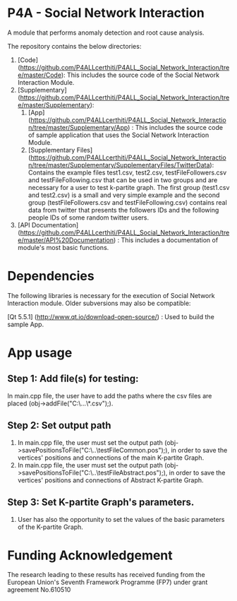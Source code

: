 # P4A - Social Network Interaction  

A module that performs anomaly detection and root cause analysis.  

The repository contains the below directories:  

1. [Code] (https://github.com/P4ALLcerthiti/P4ALL_Social_Network_Interaction/tree/master/Code): This includes the source code of the Social Network Interaction Module.
2. [Supplementary] (https://github.com/P4ALLcerthiti/P4ALL_Social_Network_Interaction/tree/master/Supplementary): 
	1. [App] (https://github.com/P4ALLcerthiti/P4ALL_Social_Network_Interaction/tree/master/Supplementary/App) : This includes the source code of  sample application that uses the Social Network Interaction Module.
	2. [Supplementary Files] (https://github.com/P4ALLcerthiti/P4ALL_Social_Network_Interaction/tree/master/Supplementary/SupplementaryFiles/TwitterData): Contains the example files test1.csv, test2.csv, testFileFollowers.csv and testFileFollowing.csv that can be 
	   used in two groups and are necessary for a user to test k-partite graph. The first group (test1.csv and test2.csv) is a small and 
	   very simple example and the second group (testFileFollowers.csv and testFileFollowing.csv) contains real data from twitter that presents 
	   the followers IDs and the following people IDs of some random twitter users.
3. [API Documentation] (https://github.com/P4ALLcerthiti/P4ALL_Social_Network_Interaction/tree/master/API%20Documentation) : This includes a documentation of module's most basic functions.  

# Dependencies  

The following libraries is necessary for the execution of Social Network Interaction module. Older subversions may also be compatible:  

[Qt 5.5.1] (http://www.qt.io/download-open-source/) : Used to build the sample App.        


# App usage   

## Step 1: Add file(s) for testing:     

In main.cpp file, the user have to add the paths where the csv files are placed (obj->addFile("C:\\...\\*.csv");).   

## Step 2: Set output path 

1. In main.cpp file, the user must set the output path (obj->savePositionsToFile("C:\\..\\testFileCommon.pos");), in order to save the vertices' positions and connections of the main K-partite Graph.
2. In main.cpp file, the user must set the output path (obj->savePositionsToFile("C:\\..\\testFileAbstract.pos");), in order to save the vertices' positions and connections of Abstract K-partite Graph. 

## Step 3: Set K-partite Graph's parameters.

1. User has also the opportunity to set the values of the basic parameters of the K-partite Graph.  

# Funding Acknowledgement

The research leading to these results has received funding from the European Union's Seventh Framework Programme (FP7) under grant agreement No.610510